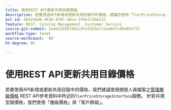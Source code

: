 ```yaml
---
title: 使用REST API更新共用目錄價格
description: 若要透過API新增或更新共用目錄中的價格，建議您使用「TierPriceStorageInterface」服務，如開發人員檔案之[管理層級價格](https://developer.adobe.com/commerce/webapi/rest/modules/catalog/catalog-pricing/#manage-tier-prices) REST API參考資料所述。 針對共用型錄價格，我們使用「層級價格」與「客戶群組」。
exl-id: 484256d6-4636-4707-a8ce-3f8e1f2b6133
feature: REST, Catalog Management, Customer Service
source-git-commit: 2aeb2355b74d1cdfc62b5e7c5aa04fcd0a654733
workflow-type: tm+mt
source-wordcount: '95'
ht-degree: 0%

---
```


# 使用REST API更新共用目錄價格

若要使用API新增或更新共用目錄中的價格，我們建議使用開發人員檔案之[管理層級價格](https://developer.adobe.com/commerce/webapi/rest/modules/catalog/catalog-pricing/#manage-tier-prices) REST API參考資料中所述的`TierPriceStorageInterface`服務。 針對共用型錄價格，我們使用「層級價格」與「客戶群組」。
